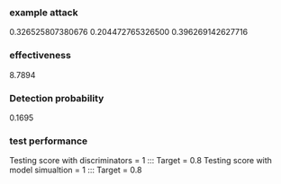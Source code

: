 ### example attack
0.326525807380676
0.204472765326500
0.396269142627716

### effectiveness
8.7894

### Detection probability
0.1695


### test performance
Testing score with discriminators = 1 ::: Target = 0.8
Testing score with model simualtion = 1 ::: Target = 0.8

